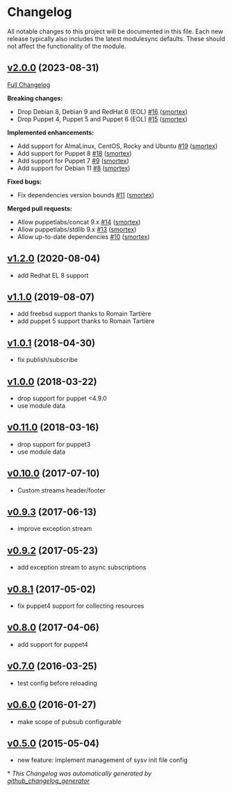 # Changelog

All notable changes to this project will be documented in this file.
Each new release typically also includes the latest modulesync defaults.
These should not affect the functionality of the module.

## [v2.0.0](https://github.com/ccin2p3/puppet-riemann/tree/v2.0.0) (2023-08-31)

[Full Changelog](https://github.com/ccin2p3/puppet-riemann/compare/v1.2.0...v2.0.0)

**Breaking changes:**

- Drop Debian 8, Debian 9 and RedHat 6 \(EOL\) [\#16](https://github.com/ccin2p3/puppet-riemann/pull/16) ([smortex](https://github.com/smortex))
- Drop Puppet 4, Puppet 5 and Puppet 6 \(EOL\) [\#15](https://github.com/ccin2p3/puppet-riemann/pull/15) ([smortex](https://github.com/smortex))

**Implemented enhancements:**

- Add support for AlmaLinux, CentOS, Rocky and Ubuntu [\#19](https://github.com/ccin2p3/puppet-riemann/pull/19) ([smortex](https://github.com/smortex))
- Add support for Puppet 8 [\#18](https://github.com/ccin2p3/puppet-riemann/pull/18) ([smortex](https://github.com/smortex))
- Add support for Puppet 7 [\#9](https://github.com/ccin2p3/puppet-riemann/pull/9) ([smortex](https://github.com/smortex))
- Add support for Debian 11 [\#8](https://github.com/ccin2p3/puppet-riemann/pull/8) ([smortex](https://github.com/smortex))

**Fixed bugs:**

- Fix dependencies version bounds [\#11](https://github.com/ccin2p3/puppet-riemann/pull/11) ([smortex](https://github.com/smortex))

**Merged pull requests:**

- Allow puppetlabs/concat 9.x [\#14](https://github.com/ccin2p3/puppet-riemann/pull/14) ([smortex](https://github.com/smortex))
- Allow puppetlabs/stdlib 9.x [\#13](https://github.com/ccin2p3/puppet-riemann/pull/13) ([smortex](https://github.com/smortex))
- Allow up-to-date dependencies [\#10](https://github.com/ccin2p3/puppet-riemann/pull/10) ([smortex](https://github.com/smortex))

## [v1.2.0](https://github.com/ccin2p3/puppet-riemann/tree/v1.2.0) (2020-08-04)

* add Redhat EL 8 support

## [v1.1.0](https://github.com/ccin2p3/puppet-riemann/tree/v1.1.0) (2019-08-07)

* add freebsd support thanks to Romain Tartière
* add puppet 5 support thanks to Romain Tartière

## [v1.0.1](https://github.com/ccin2p3/puppet-riemann/tree/v1.0.1) (2018-04-30)

* fix publish/subscribe

## [v1.0.0](https://github.com/ccin2p3/puppet-riemann/tree/v1.0.0) (2018-03-22)

* drop support for puppet <4.9.0
* use module data

## [v0.11.0](https://github.com/ccin2p3/puppet-riemann/tree/v0.11.0) (2018-03-16)

* drop support for puppet3
* use module data

## [v0.10.0](https://github.com/ccin2p3/puppet-riemann/tree/v0.10.0) (2017-07-10)

* Custom streams header/footer

## [v0.9.3](https://github.com/ccin2p3/puppet-riemann/tree/v0.9.3) (2017-06-13)

* improve exception stream

## [v0.9.2](https://github.com/ccin2p3/puppet-riemann/tree/v0.9.2) (2017-05-23)

* add exception stream to async subscriptions

## [v0.8.1](https://github.com/ccin2p3/puppet-riemann/tree/v0.8.1) (2017-05-02)

* fix puppet4 support for collecting resources

## [v0.8.0](https://github.com/ccin2p3/puppet-riemann/tree/v0.8.0) (2017-04-06)

* add support for puppet4

## [v0.7.0](https://github.com/ccin2p3/puppet-riemann/tree/v0.7.0) (2016-03-25)

* test config before reloading

## [v0.6.0](https://github.com/ccin2p3/puppet-riemann/tree/v0.6.0) (2016-01-27)

* make scope of pubsub configurable

## [v0.5.0](https://github.com/ccin2p3/puppet-riemann/tree/v0.5.0) (2015-05-04)

* new feature: implement management of sysv init file config



\* *This Changelog was automatically generated by [github_changelog_generator](https://github.com/github-changelog-generator/github-changelog-generator)*
